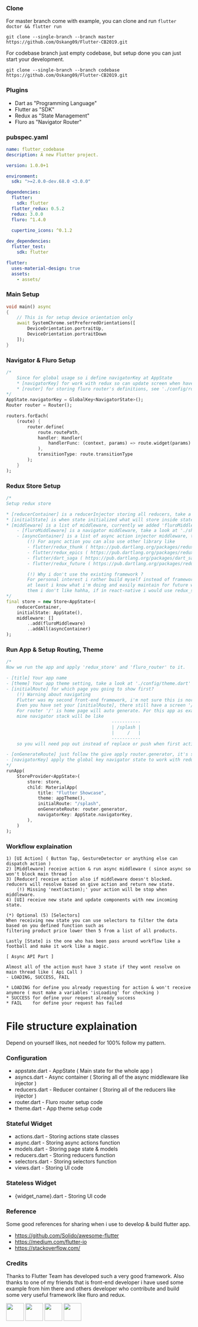 ### Clone

For master branch come with example, you can clone and run `flutter doctor && flutter run`
```
git clone --single-branch --branch master https://github.com/Oskang09/Flutter-CB2019.git
```

For codebase branch just empty codebase, but setup done you can just start your development.
```
git clone --single-branch --branch codebase https://github.com/Oskang09/Flutter-CB2019.git
```

### Plugins 

* Dart as "Programming Language"
* Flutter as "SDK"
* Redux as "State Management"
* Fluro as "Navigator Router"

### pubspec.yaml

```yaml
name: flutter_codebase
description: A new Flutter project.

version: 1.0.0+1

environment:
  sdk: ">=2.0.0-dev.68.0 <3.0.0"

dependencies:
  flutter:
    sdk: flutter
  flutter_redux: 0.5.2
  redux: 3.0.0
  fluro: ^1.4.0
  
  cupertino_icons: ^0.1.2

dev_dependencies:
  flutter_test:
    sdk: flutter

flutter:
  uses-material-design: true
  assets:
    - assets/
```

### Main Setup

```dart
void main() async 
{
    // This is for setup device orientation only
    await SystemChrome.setPreferredOrientations([
        DeviceOrientation.portraitUp,
        DeviceOrientation.portraitDown
    ]);
}
```

### Navigator & Fluro Setup

```dart
/*
    Since for global usage so i define navigatorKey at AppState
    * [navigatorKey] for work with redux so can update screen when have redux store.
    * [router] for storing fluro router's definitions, see './config/router.dart' for more information about setup router.
*/
AppState.navigatorKey = GlobalKey<NavigatorState>();
Router router = Router();

routers.forEach(
    (route) {
        router.define(
            route.routePath,
            handler: Handler(
                handlerFunc: (context, params) => route.widget(params)
            ),
            transitionType: route.transitionType
        );
    }
);
```

### Redux Store Setup

```dart
/*
Setup redux store

* [reducerContainer] is a reducerInjector storing all reducers, take a look at './config/reducers.dart'.
* [initialState] is when state initialized what will store inside state, mostly just construct new 'AppState()'.
* [middleware] is a list of middleware, currently we added 'fluroMiddleware' for navigator and 'asyncContainer' for async action injector..
    - [fluroMiddleware] is a navigator middleware, take a look at './shared/navigator.dart'.
    - [asyncContainer] is a list of async action injector middleware, take a look at './config/asyncs.dart'.
        (!) For async action you can also use other library like
        - flutter/redux_thunk ( https://pub.dartlang.org/packages/redux_thunk )
        - flutter/redux_epics ( https://pub.dartlang.org/packages/redux_epics )
        - flutter/dart_saga ( https://pub.dartlang.org/packages/dart_saga )
        - flutter/redux_future ( https://pub.dartlang.org/packages/redux_future )

        (!) Why i don't use the existing framework ?
        For personal interest i rather build myself instead of framework since i don't read documentation too much,
        at least i know what i'm doing and easily maintain for future works. Also another issues is the syntax all of 
        them i don't like hahha, if in react-native i would use redux_saga.
*/
final store = new Store<AppState>(
    reducerContainer,
    initialState: AppState(),
    middleware: []
        ..add(fluroMiddleware)
        ..addAll(asyncContainer)
);
```

### Run App & Setup Routing, Theme

```dart
/*
Now we run the app and apply 'redux_store' and 'fluro_router' to it.

- [title] Your app name
- [theme] Your app theme setting, take a look at './config/theme.dart'
- [initialRoute] for which page you going to show first?
    (!) Warning about navigating
    Flutter was my second front-end framework, i'm not sure this is normally or not. 
    Even you have set your [initialRoute], there still have a screen '/' at there.
    For router '/' is home page will auto generate. For this app as example when i start the app
    mine navigator stack will be like
                                        -----------
                                        | /splash |
                                        |     /   |
                                        ----------- 
    so you will need pop out instead of replace or push when first action. If not will be weird at last.

- [onGenerateRoute] just follow the give apply router.generator, it's setup instruction of 'fluro'.
- [navigatorKey] apply the global key navigator state to work with redux can update navigator stack anywhere.
*/
runApp(
    StoreProvider<AppState>(
        store: store,
        child: MaterialApp(
            title: "Flutter Showcase",
            theme: appTheme(),
            initialRoute: "/splash",
            onGenerateRoute: router.generator,
            navigatorKey: AppState.navigatorKey,
        ),
    )
);
```

### Workflow explaination

```
1) [UI Action] ( Button Tap, GestureDetector or anything else can dispatch action )
2) [Middleware] receive action & run async middleware ( since async so won't block main thread )
3) [Reducer] receive action also if middleware doesn't blocked. reducers will resolve based on give action and return new state.
    (!) Missing 'next(action);' your action will be stop when middleware.
4) [UI] receive new state and update components with new incoming state.

(*) Optional (5) [Selectors]
When receiving new state you can use selectors to filter the data based on you defined function such as
filtering product price lower then 5 from a list of all products.

Lastly [State] is the one who has been pass around workflow like a football and make it work like a magic.

[ Async API Part ]

Almost all of the action must have 3 state if they wont resolve on main thread like ( Api Call )
- LOADING, SUCCESS, FAIL

* LOADING for define you already requesting for action & won't receive anymore ( must make a variables 'isLoading' for checking )
* SUCCESS for define your request already success 
* FAIL    for define your request has failed
```

# File structure explaination

Depend on yourself likes, not needed for 100% follow my pattern.

### Configuration

* appstate.dart  - AppState ( Main state for the whole app ) 
* asyncs.dart    - Async container ( Storing all of the async middleware like injector ) 
* reducers.dart  - Reducer container ( Storing all of the reducers like injector ) 
* router.dart    - Fluro router setup code
* theme.dart     - App theme setup code

### Stateful Widget

* actions.dart    - Storing actions state classes
* async.dart      - Storing async actions function
* models.dart     - Storing page state & models
* reducers.dart   - Storing reducers function
* selectors.dart  - Storing selectors function
* views.dart      - Storing UI code

### Stateless Widget

* {widget_name}.dart  - Storing UI code


### Reference

Some good references for sharing when i use to develop & build flutter app.

* https://github.com/Solido/awesome-flutter
* https://medium.com/flutter-io
* https://stackoverflow.com/


### Credits

Thanks to Flutter Team has developed such a very good framework. Also thanks to one of my friends that is front-end developer i have used some example from him there and others developer who contribute and build some very useful framework like fluro and redux.

<img src="https://github.com/Oskang09/Flutter-CB2019/blob/master/media/dart.png" height="48"> <img src="https://github.com/Oskang09/Flutter-CB2019/blob/master/media/flutter.png" height="48"> <img src="https://github.com/Oskang09/Flutter-CB2019/blob/master/media/fluro.png" height="48"> <img src="https://github.com/Oskang09/Flutter-CB2019/blob/master/media/redux.png" height="48">  
